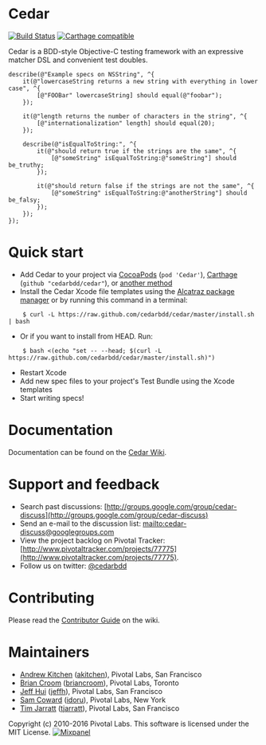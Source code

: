 # Cedar

[![Build Status](https://travis-ci.org/cedarbdd/cedar.png?branch=master)](https://travis-ci.org/cedarbdd/cedar)
[![Carthage compatible](https://img.shields.io/badge/Carthage-compatible-4BC51D.svg?style=flat)](https://github.com/Carthage/Carthage)

Cedar is a BDD-style Objective-C testing framework with an expressive matcher DSL and convenient test doubles.

```objc
describe(@"Example specs on NSString", ^{
    it(@"lowercaseString returns a new string with everything in lower case", ^{
        [@"FOOBar" lowercaseString] should equal(@"foobar");
    });

    it(@"length returns the number of characters in the string", ^{
        [@"internationalization" length] should equal(20);
    });

    describe(@"isEqualToString:", ^{
        it(@"should return true if the strings are the same", ^{
            [@"someString" isEqualToString:@"someString"] should be_truthy;
        });

        it(@"should return false if the strings are not the same", ^{
            [@"someString" isEqualToString:@"anotherString"] should be_falsy;
        });
    });
});
```


# Quick start

* Add Cedar to your project via [CocoaPods](https://cocoapods.org/pods/Cedar) (`pod 'Cedar'`), [Carthage](https://github.com/Carthage/Carthage) (`github "cedarbdd/cedar"`), or [another method](https://github.com/cedarbdd/cedar/wiki/Installation#available-installation-methods)
* Install the Cedar Xcode file templates using the [Alcatraz package manager](http://alcatraz.io/) or by running this command in a terminal:
```
    $ curl -L https://raw.github.com/cedarbdd/cedar/master/install.sh | bash
```
* Or if you want to install from HEAD. Run:
```
    $ bash <(echo "set -- --head; $(curl -L https://raw.github.com/cedarbdd/cedar/master/install.sh)")
```

* Restart Xcode
* Add new spec files to your project's Test Bundle using the Xcode templates
* Start writing specs!

# Documentation

Documentation can be found on the [Cedar Wiki](https://github.com/cedarbdd/cedar/wiki).

# Support and feedback

* Search past discussions: [http://groups.google.com/group/cedar-discuss](http://groups.google.com/group/cedar-discuss)
* Send an e-mail to the discussion list: [mailto:cedar-discuss@googlegroups.com](mailto:cedar-discuss@googlegroups.com)
* View the project backlog on Pivotal Tracker: [http://www.pivotaltracker.com/projects/77775](http://www.pivotaltracker.com/projects/77775).
* Follow us on twitter: [@cedarbdd](http://twitter.com/cedarbdd)

# Contributing

Please read the [Contributor Guide](https://github.com/cedarbdd/cedar/wiki/Contributor-guide) on the wiki.

# Maintainers

* [Andrew Kitchen](mailto:akitchen@pivotallabs.com) ([akitchen](https://github.com/akitchen)), Pivotal Labs, San Francisco
* [Brian Croom](mailto:bcroom@pivotal.io) ([briancroom](https://github.com/briancroom)), Pivotal Labs, Toronto
* [Jeff Hui](mailto:jhui@pivotallabs.com) ([jeffh](https://github.com/jeffh)), Pivotal Labs, San Francisco
* [Sam Coward](mailto:scoward@pivotallabs.com) ([idoru](https://github.com/idoru)), Pivotal Labs, New York
* [Tim Jarratt](mailto:tjarratt@pivotal.io) ([tjarratt](https://github.com/tjarratt)), Pivotal Labs, San Francisco

Copyright (c) 2010-2016 Pivotal Labs. This software is licensed under the MIT License. [![Mixpanel](https://api.mixpanel.com/track/?data=CXsiZXZlbnQiOiAiSG9tZSBWaXNpdCIsIA0KICAgIAkJInByb3BlcnRpZXMiOiB7ICAJDQogICAgICAgIAkidG9rZW4iOiAiNmJjZmE3MmQ5OGU2ZjdhZjFkNjQ3YWNmY2Q2NjMwNTEiICAgDQogICAgICAgICAgICAgICAgfQ0KICAgICAgICB9&ip=1&img=1)](http://mixpanel.com)
